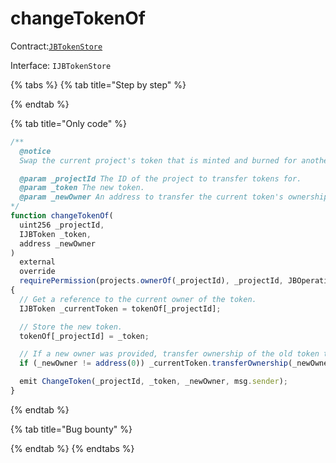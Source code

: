 # changeTokenOf

Contract:[`JBTokenStore`](../)​‌

Interface: `IJBTokenStore`

{% tabs %}
{% tab title="Step by step" %}

{% endtab %}

{% tab title="Only code" %}
```javascript
/**
  @notice 
  Swap the current project's token that is minted and burned for another, and transfer ownership from the current to another address.

  @param _projectId The ID of the project to transfer tokens for.
  @param _token The new token.
  @param _newOwner An address to transfer the current token's ownership to. This is optional, but it cannot be done later.
*/
function changeTokenOf(
  uint256 _projectId,
  IJBToken _token,
  address _newOwner
)
  external
  override
  requirePermission(projects.ownerOf(_projectId), _projectId, JBOperations.CHANGE_TOKEN)
{
  // Get a reference to the current owner of the token.
  IJBToken _currentToken = tokenOf[_projectId];

  // Store the new token.
  tokenOf[_projectId] = _token;

  // If a new owner was provided, transfer ownership of the old token to the new owner.
  if (_newOwner != address(0)) _currentToken.transferOwnership(_newOwner);

  emit ChangeToken(_projectId, _token, _newOwner, msg.sender);
}
```
{% endtab %}

{% tab title="Bug bounty" %}

{% endtab %}
{% endtabs %}


